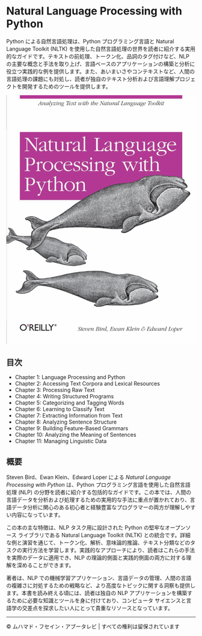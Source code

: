 <!-- ©©©©©©©©©©©©©©©©©©©©©©©© All Rights Are Reserved By Muhammad Husain Abootalebi ©©©©©©©©©©©©©©©©©©©©©©©©©©©©©©©©©© -->

# Natural Language Processing with Python

Python による自然言語処理は、Python プログラミング言語と Natural Language Toolkit (NLTK) を使用した自然言語処理の世界を読者に紹介する実用的なガイドです。テキストの前処理、トークン化、品詞のタグ付けなど、NLP の主要な概念と手法を取り上げ、言語ベースのアプリケーションの構築と分析に役立つ実践的な例を提供します。また、あいまいさやコンテキストなど、人間の言語処理の課題にも対処し、読者が独自のテキスト分析および言語理解プロジェクトを開発するためのツールを提供します。

![Natural Language Processing with Python](../../assets/Books/Book%20Covers/2%20-%201%20-%20Natural%20Language%20Processing%20with%20Python.png)

## 目次

- Chapter 1: Language Processing and Python
- Chapter 2: Accessing Text Corpora and Lexical Resources
- Chapter 3: Processing Raw Text
- Chapter 4: Writing Structured Programs
- Chapter 5: Categorizing and Tagging Words
- Chapter 6: Learning to Classify Text
- Chapter 7: Extracting Information from Text
- Chapter 8: Analyzing Sentence Structure
- Chapter 9: Building Feature-Based Grammars
- Chapter 10: Analyzing the Meaning of Sentences
- Chapter 11: Managing Linguistic Data

## 概要

Steven Bird、Ewan Klein、Edward Loper による *Natural Language Processing with Python* は、Python プログラミング言語を使用した自然言語処理 (NLP) の分野を読者に紹介する包括的なガイドです。この本では、人間の言語データを分析および処理するための実用的な手法に重点が置かれており、言語データ分析に関心のある初心者と経験豊富なプログラマーの両方が理解しやすい内容になっています。

この本の主な特徴は、NLP タスク用に設計された Python の堅牢なオープンソース ライブラリである Natural Language Toolkit (NLTK) との統合です。詳細な例と演習を通じて、トークン化、解析、意味論的推論、テキスト分類などのタスクの実行方法を学習します。実践的なアプローチにより、読者はこれらの手法を実際のデータに適用でき、NLP の理論的側面と実践的側面の両方に対する理解を深めることができます。

著者は、NLP での機械学習アプリケーション、言語データの管理、人間の言語の複雑さに対処するための戦略など、より高度なトピックに関する洞察も提供します。本書を読み終える頃には、読者は独自の NLP アプリケーションを構築するために必要な知識とツールを身に付けており、コンピュータ サイエンスと言語学の交差点を探求したい人にとって貴重なリソースとなっています。

---

© ムハマド・フセイン・アブータレビ | すべての権利は留保されています

<!-- ©©©©©©©©©©©©©©©©©©©©©©©© All Rights Are Reserved By Muhammad Husain Abootalebi ©©©©©©©©©©©©©©©©©©©©©©©©©©©©©©©©©© -->
